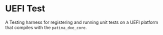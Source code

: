# UEFI Test

A Testing harness for registering and running unit tests on a UEFI platform that compiles with the `patina_dxe_core`.
